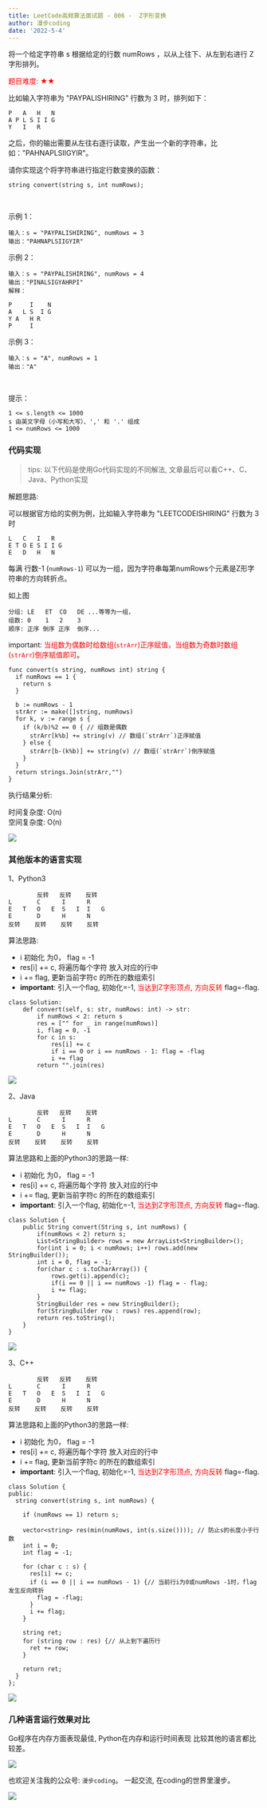 ```yaml
---
title: LeetCode高频算法面试题 - 006 -  Z字形变换
author: 漫步coding
date: '2022-5-4'
---
```


将一个给定字符串 s 根据给定的行数 numRows ，以从上往下、从左到右进行 Z 字形排列。

<font color=#FF000 >题目难度: ★★</font>

比如输入字符串为 "PAYPALISHIRING" 行数为 3 时，排列如下：

```
P   A   H   N
A P L S I I G
Y   I   R
```

之后，你的输出需要从左往右逐行读取，产生出一个新的字符串，比如："PAHNAPLSIIGYIR"。

请你实现这个将字符串进行指定行数变换的函数：

```
string convert(string s, int numRows);
```
 

示例 1：

```
输入：s = "PAYPALISHIRING", numRows = 3
输出："PAHNAPLSIIGYIR"
```

示例 2：

```
输入：s = "PAYPALISHIRING", numRows = 4
输出："PINALSIGYAHRPI"
解释：

P     I    N
A   L S  I G
Y A   H R
P     I
```

示例 3：

```
输入：s = "A", numRows = 1
输出："A"
```
 

提示：

```
1 <= s.length <= 1000
s 由英文字母（小写和大写）、',' 和 '.' 组成
1 <= numRows <= 1000

```


### 代码实现

> tips: 以下代码是使用Go代码实现的不同解法, 文章最后可以看C++、C、Java、Python实现

解题思路:

可以根据官方给的实例为例，比如输入字符串为 "LEETCODEISHIRING" 行数为 3 时

```
L   C   I   R
E T O E S I I G
E   D   H   N
```
每满 行数-1 (`numRows-1`) 可以为一组，因为字符串每第numRows个元素是Z形字符串的方向转折点。

如上图

```
分组: LE   ET  CO   DE ...等等为一组，
组数: 0    1   2    3
顺序: 正序 倒序 正序  倒序...
```

important: <font color=#FF000 >当组数为偶数时给数组(`strArr`)正序赋值，当组数为奇数时数组(`strArr`)倒序赋值即可</font>。


```
func convert(s string, numRows int) string {
  if numRows == 1 {
    return s
  }

  b := numRows - 1
  strArr := make([]string, numRows)
  for k, v := range s {
    if (k/b)%2 == 0 { // 组数是偶数
      strArr[k%b] += string(v) // 数组(`strArr`)正序赋值
    } else {
      strArr[b-(k%b)] += string(v) // 数组(`strArr`)倒序赋值
    }
  }
  return strings.Join(strArr,"")
}
```

执行结果分析:

时间复杂度: O(n)   
空间复杂度: O(n)

![](https://images.xiaozhuanlan.com/uploads/photo/2022/bc412453-9ba1-4dd5-9e7d-bf10d9018e17.png)


### 其他版本的语言实现



1、Python3

```
        反转   反转    反转
L       C      I      R
E   T   O   E  S   I  I   G
E       D      H      N
反转    反转    反转    反转
```


算法思路:

- i 初始化 为0， flag = -1
- res[i] += c, 将遍历每个字符 放入对应的行中
- i += flag, 更新当前字符c 的所在的数组索引
- **important**: 引入一个flag, 初始化=-1, <font color=#FF000 >当达到Z字形顶点, 方向反转</font> flag=-flag.

```
class Solution:
    def convert(self, s: str, numRows: int) -> str:
        if numRows < 2: return s
        res = ["" for _ in range(numRows)]
        i, flag = 0, -1
        for c in s:
            res[i] += c
            if i == 0 or i == numRows - 1: flag = -flag
            i += flag
        return "".join(res)

```


![](https://images.xiaozhuanlan.com/uploads/photo/2022/c232f507-0b31-4bde-9b9e-618ed6fff198.png)


2、Java

```
        反转   反转    反转
L       C      I      R
E   T   O   E  S   I  I   G
E       D      H      N
反转    反转    反转    反转
```


算法思路和上面的Python3的思路一样:

- i 初始化 为0， flag = -1
- res[i] += c, 将遍历每个字符 放入对应的行中
- i += flag, 更新当前字符c 的所在的数组索引
- **important**: 引入一个flag, 初始化=-1, <font color=#FF000 >当达到Z字形顶点, 方向反转</font> flag=-flag.

```
class Solution {
    public String convert(String s, int numRows) {
        if(numRows < 2) return s;
        List<StringBuilder> rows = new ArrayList<StringBuilder>();
        for(int i = 0; i < numRows; i++) rows.add(new StringBuilder());
        int i = 0, flag = -1;
        for(char c : s.toCharArray()) {
            rows.get(i).append(c);
            if(i == 0 || i == numRows -1) flag = - flag;
            i += flag;
        }
        StringBuilder res = new StringBuilder();
        for(StringBuilder row : rows) res.append(row);
        return res.toString();
    }
}

```

![](https://images.xiaozhuanlan.com/uploads/photo/2022/84eff0e8-902d-489d-9e19-1e951b5e1d21.png)


3、C++

```
        反转   反转    反转
L       C      I      R
E   T   O   E  S   I  I   G
E       D      H      N
反转    反转    反转    反转
```


算法思路和上面的Python3的思路一样:

- i 初始化 为0， flag = -1
- res[i] += c, 将遍历每个字符 放入对应的行中
- i += flag, 更新当前字符c 的所在的数组索引
- **important**: 引入一个flag, 初始化=-1, <font color=#FF000 >当达到Z字形顶点, 方向反转</font> flag=-flag.

```
class Solution {
public:
  string convert(string s, int numRows) {

    if (numRows == 1) return s;

    vector<string> res(min(numRows, int(s.size()))); // 防止s的长度小于行数
    int i = 0;
    int flag = -1;

    for (char c : s) {
      res[i] += c;
      if (i == 0 || i == numRows - 1) {// 当前行i为0或numRows -1时，flag发生反向转折
        flag = -flag;
      }
      i += flag;
    }

    string ret;
    for (string row : res) {// 从上到下遍历行
      ret += row;
    }

    return ret;
  }
};
```

![](https://images.xiaozhuanlan.com/uploads/photo/2022/7f46bd53-cbc2-41fe-9d89-124bcec2347e.png)


### 几种语言运行效果对比

Go程序在内存方面表现最佳, Python在内存和运行时间表现 比较其他的语言都比较差。

![](https://images.xiaozhuanlan.com/uploads/photo/2022/c2d8c17b-9ad9-4efa-aed3-39a746f2dfd5.png)

也欢迎关注我的公众号: `漫步coding`。 一起交流, 在coding的世界里漫步。

![](https://images.xiaozhuanlan.com/uploads/photo/2022/5cb0c91e-fd83-4a04-8df6-65fb602b3834.png)
